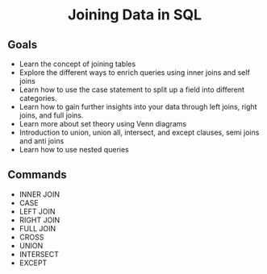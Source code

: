 
<h1 align = "center">Joining Data in SQL</h1>

## Goals
- Learn the concept of joining tables
- Explore the different ways to enrich queries using inner joins and self joins
- Learn how to use the case statement to split up a field into different categories.
- Learn how to gain further insights into your data through left joins, right joins, and full joins.
- Learn more about set theory using Venn diagrams 
- Introduction to union, union all, intersect, and except clauses, semi joins and anti joins
- Learn how to use nested queries

## Commands
- INNER JOIN
- CASE
- LEFT JOIN
- RIGHT JOIN
- FULL JOIN
- CROSS
- UNION
- INTERSECT
- EXCEPT
